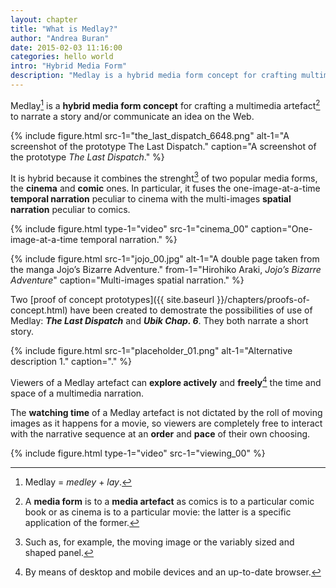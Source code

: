 ```yaml
---
layout: chapter
title: "What is Medlay?"
author: "Andrea Buran"
date: 2015-02-03 11:16:00
categories: hello world
intro: "Hybrid Media Form"
description: "Medlay is a hybrid media form concept for crafting multimedia artefacts to narrate a story and/or communicate an idea on the Web."
---
```


Medlay[^origin] is a **hybrid media form concept** for crafting a multimedia artefact[^form-artefact] to narrate a story and/or communicate an idea on the Web.

{% include figure.html src-1="the_last_dispatch_6648.png" alt-1="A screenshot of the prototype The Last Dispatch." caption="A screenshot of the prototype *The Last Dispatch*." %}

It is hybrid because it combines the strenght[^strength] of two popular media forms, the **cinema** and **comic** ones. In particular, it fuses the one-image-at-a-time **temporal narration** peculiar to cinema with the multi-images **spatial narration** peculiar to comics.

{% include figure.html type-1="video" src-1="cinema_00" caption="One-image-at-a-time temporal narration." %}

{% include figure.html src-1="jojo_00.jpg" alt-1="A double page taken from the manga Jojo’s Bizarre Adventure." from-1="Hirohiko Araki, *Jojo’s Bizarre Adventure*" caption="Multi-images spatial narration." %}

Two [proof of concept prototypes]({{ site.baseurl }}/chapters/proofs-of-concept.html) have been created to demostrate the possibilities of use of Medlay: ***The Last Dispatch*** and ***Ubik Chap. 6***. They both narrate a short story.

{% include figure.html src-1="placeholder_01.png" alt-1="Alternative description 1." caption="." %}

Viewers of a Medlay artefact can **explore actively** and **freely**[^exploration] the time and space of a multimedia narration. 

The **watching time** of a Medlay artefact is not dictated by the roll of moving images as it happens for a movie, so viewers are completely free to interact with the narrative sequence at an **order** and **pace** of their own choosing.

{% include figure.html type-1="video" src-1="viewing_00" %}




[^origin]: Medlay = *medley* + *lay*.

[^form-artefact]: A **media form** is to a **media artefact** as comics is to a particular comic book or as cinema is to a particular movie: the latter is a specific application of the former.

[^strength]: Such as, for example, the moving image or the variably sized and shaped panel.

[^exploration]: By means of desktop and mobile devices and an up-to-date browser.
